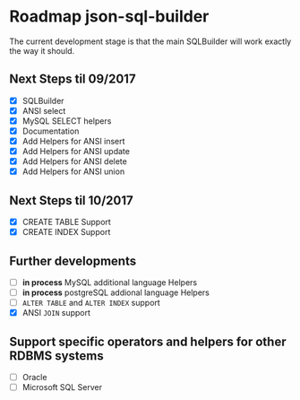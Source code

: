 # Roadmap json-sql-builder

The current development stage is that the main SQLBuilder will work exactly the way it should.

## Next Steps til 09/2017

- [x] SQLBuilder
- [x] ANSI select
- [x] MySQL SELECT helpers
- [x] Documentation
- [x] Add Helpers for ANSI insert
- [x] Add Helpers for ANSI update
- [x] Add Helpers for ANSI delete
- [x] Add Helpers for ANSI union

## Next Steps til 10/2017

- [x] CREATE TABLE Support
- [x] CREATE INDEX Support

## Further developments
- [ ] **in process** MySQL additional language Helpers
- [ ] **in process** postgreSQL addional language Helpers
- [ ] `ALTER TABLE` and `ALTER INDEX` support
- [X] ANSI `JOIN` support

## Support specific operators and helpers for other RDBMS systems
- [ ] Oracle
- [ ] Microsoft SQL Server
